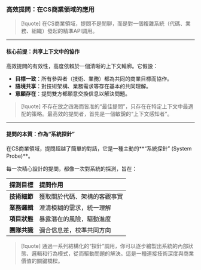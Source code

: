 ### 高效提問：在CS商業領域的應用

> [!quote]
> 在CS商業領域，提問不是閒聊，而是對一個複雜系統（代碼、業務、組織）發起的精準API調用。

---

#### 核心前提：共享上下文中的協作

高效提問的有效性，高度依賴於一個清晰的上下文輪廓。它假設：

*   **目標一致**：所有參與者（技術、業務）都為共同的商業目標而協作。
*   **語境共享**：對技術架構、業務需求等存在基本的共同理解。
*   **意願存在**：提問雙方都願意交換信息以解決問題。

> [!quote]
> 不存在放之四海而皆准的“最佳提問”，只存在在特定上下文中最適配的策略。最高效的提問者，首先是一個敏銳的“上下文感知者”。

---

#### 提問的本質：作為“系統探針”

在CS商業領域，提問超越了簡單的對話，它是一種主動的**“系統探針” (System Probe)**。

每一次精心設計的提問，都像一次對系統的探測，旨在：

| 探測目標 | 提問作用 |
| :--- | :--- |
| **技術細節** | 獲取關於代碼、架構的客觀事實 |
| **業務邏輯** | 澄清模糊的需求，統一理解 |
| **項目狀態** | 暴露潛在的風險，驅動進度 |
| **團隊共識** | 彌合信息差，校準共同方向 |

> [!quote]
> 通過一系列結構化的“探針”調用，你可以逐步繪製出系統的內部狀態、邏輯和行為模式，從而驅動問題的解決。這是一種連接技術深度與商業價值的關鍵橋樑。